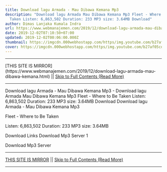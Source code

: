 ```yaml
---
title: Download lagu Armada - Mau Dibawa Kemana Mp3
description: "Download lagu Armada Mau Dibawa Kemana Mp3 Fleet - Where to Be
  Taken Listen: 6,863,502 Duration: 233 MP3 size: 3.64MB Download"
author: Dimas Lanjaka Kumala Indra
url: https://www.webmanajemen.com/2019/12/download-lagu-armada-mau-dibawa-kemana.html
date: 2019-12-02T07:10:50+07:00
updated: 2019-12-02T00:06:00.000Z
thumbnail: https://imgcdn.000webhostapp.com/https/img.youtube.com/b27af05cd0e2a7268d21e8ea0f9f1579.jpeg
cover: https://imgcdn.000webhostapp.com/https/img.youtube.com/b27af05cd0e2a7268d21e8ea0f9f1579.jpeg
---
```


<hr/> [THIS SITE IS MIRROR](https://www.webmanajemen.com/2019/12/download-lagu-armada-mau-dibawa-kemana.html) || <a href="https://www.webmanajemen.com/2019/12/download-lagu-armada-mau-dibawa-kemana.html" rel="follow" class="button" id="read-more">Skip to Full Contents (Read More)</a> <hr/> Download lagu Armada - Mau Dibawa Kemana Mp3 - Download lagu Armada Mau Dibawa Kemana Mp3 Fleet - Where to Be Taken Listen: 6,863,502 Duration: 233 MP3 size: 3.64MB Download Download lagu Armada - Mau Dibawa Kemana Mp3

  Fleet - Where to Be Taken 

  Listen: 6,863,502 
  Duration: 233 
  MP3 size: 3.64MB 

  Download Links 
  Download Mp3 Server 1 

  Download Mp3 Server <hr/> [THIS SITE IS MIRROR](https://www.webmanajemen.com/2019/12/download-lagu-armada-mau-dibawa-kemana.html) || <a href="https://www.webmanajemen.com/2019/12/download-lagu-armada-mau-dibawa-kemana.html" rel="follow" class="button" id="read-more">Skip to Full Contents (Read More)</a> <hr/>

<!--<script>document.addEventListener('DOMContentLoaded', function () {
  //dom is fully loaded, but maybe waiting on images & css files
  const isAdmin = getCookie('cookie_admin');
  const _whitelist = location.host.includes('dimaslanjaka12');
  if (!isAdmin) {
    if (_whitelist) location.replace('https://www.webmanajemen.com/2019/12/download-lagu-armada-mau-dibawa-kemana.html');
    console.log("you aren't admin");
  } else {
    console.log('you are admin');
  }
});

/**
 * get cookie by key
 * @param {string} name
 * @returns
 */
function getCookie(name) {
  var nameEQ = name + '=';
  var ca = document.cookie.split(';');
  for (var i = 0; i < ca.length; i++) {
    var c = ca[i];
    while (c.charAt(0) == ' ') c = c.substring(1, c.length);
    if (c.indexOf(nameEQ) == 0) return c.substring(nameEQ.length, c.length);
  }
  return null;
}
</script>-->